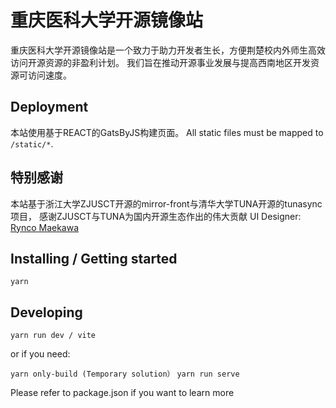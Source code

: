 # 重庆医科大学开源镜像站

重庆医科大学开源镜像站是一个致力于助力开发者生长，方便荆楚校内外师生高效访问开源资源的非盈利计划。
我们旨在推动开源事业发展与提高西南地区开发资源可访问速度。

## Deployment
本站使用基于REACT的GatsByJS构建页面。
All static files must be mapped to `/static/*`.  

## 特别感谢
本站基于浙江大学ZJUSCT开源的mirror-front与清华大学TUNA开源的tunasync项目，
感谢ZJUSCT与TUNA为国内开源生态作出的伟大贡献
UI Designer: [Rynco Maekawa](https://github.com/lynzrand)  

## Installing / Getting started
`yarn` 

## Developing
`yarn run dev / vite`

or if you need:

`yarn only-build (Temporary solution）`
`yarn run serve`

Please refer to package.json if you want to learn more
